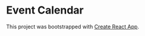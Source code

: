 # Event Calendar

This project was bootstrapped with [Create React App](https://github.com/facebook/create-react-app).
